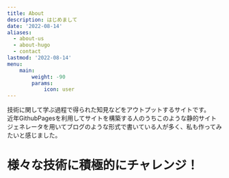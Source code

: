 ```yaml
---
title: About
description: はじめまして
date: '2022-08-14'
aliases:
  - about-us
  - about-hugo
  - contact
lastmod: '2022-08-14'
menu:
    main: 
        weight: -90
        params:
            icon: user
---
```


技術に関して学ぶ過程で得られた知見などをアウトプットするサイトです。  
近年GithubPagesを利用してサイトを構築する人のうちこのような静的サイトジェネレータを用いてブログのような形式で書いている人が多く、私も作ってみたいと感じました。

# 様々な技術に積極的にチャレンジ！